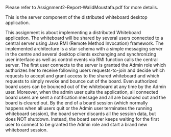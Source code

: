 Please refer to Assignment2-Report-WalidMoustafa.pdf for more details.

This is the server component of the distributed whiteboard desktop application.

This assignment is about implementing a distributed Whiteboard application. The whiteboard will be shared by several users connected to a central server using Java RMI (Remote Method Invocation) framework. The implemented architecture is a star schema with a simple messaging server in the centre and several desktop clients exchanging and synchronizing user interface as well as control events via RMI function calls the central server.
The first user connects to the server is granted the Admin role which authorizes her to receive following users requests-to-join and decide which requests to accept and grant access to the shared whiteboard and which requests to simply revoke and bounce out of the board.
Even authorized board users can be bounced out of the whiteboard at any time by the Admin user. Moreover, when the admin user quits the application, all connected board users are sent a notification message and all are bounced out and the board is cleared out.
By the end of a board session (which normally happens when all users quit or the Admin user terminates the running whiteboard session), the board server discards all the session data, but does NOT shutdown. Instead, the board server keeps waiting for the first user to connect to be granted the Admin role and start a brand new whiteboard session.
